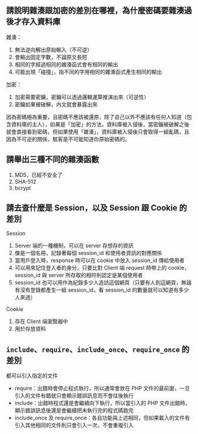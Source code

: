 ## 請說明雜湊跟加密的差別在哪裡，為什麼密碼要雜湊過後才存入資料庫

雜湊：
1. 無法逆向解出原始輸入（不可逆）
2. 會輸出固定字數，不論原文長短
3. 相同的字經過相同的雜湊函式會有相同的輸出
4. 可能出現「碰撞」，指不同的字用相同的雜湊函式產生相同的輸出

加密：
1. 加密需要密鑰，密鑰可以透過邏輯運算推演出來（可逆性）
2. 密鑰如果被破解，內文就會暴露出來

因為密碼極為重要，且密碼不應該被還原，除了自己以外不應該有任何人知道（包含資料庫的主人），如果是「加密」的方法，資料庫被入侵後，當密鑰被破解之後就會直接看到密碼，但如果使用「雜湊」，資料庫被入侵後只會取得一組亂碼，且因為不可逆的關係，駭客是不可能知道你原始密碼的。


## 請舉出三種不同的雜湊函數

1. MD5，已經不安全了
2. SHA-512
3. bcrypt


## 請去查什麼是 Session，以及 Session 跟 Cookie 的差別

Session
1. Server 端的一種機制，可以在 server 存想存的資訊
2. 像是一個名冊，記錄著每個 session_id 和使用者資訊的對應關係
3. 當用戶登入時，response 時可以在 cookie 中放入 session_id 傳給使用者
4. 可以用來記住登入者的身分，只要比對 Client 端 request 時帶上的 cookie，session_id 與 server 所存取的相符則認定是某個使用者
5. session_id 也可以用作為紀錄多少人造訪這個網頁（只要有人到這網頁，無論有沒有登錄都產生一組 session_id，看 session_id 的數量就可以知道有多少人來過）

Cookie
1. 存在 Client 端瀏覽器中
2. 用於存放資料


##  `include`、`require`、`include_once`、`require_once` 的差別

都可以引入指定的文件
- require：出錯時會停止程式執行，所以通常會放在 PHP 文件的最前面，一旦引入的文件有錯就只會顯示錯誤訊息而不會往後執行
- include：出錯時程式還是會繼續向下執行，所以當引入的 PHP 文件出錯時，顯示錯誤訊息後還是會繼續把未執行完的程式碼跑完
- include_once 及 require_once：各自功能與上述相同，但如果載入的文件有引入其他相同的文件則只會引入一次，不會重複引入
